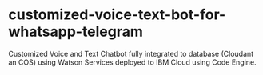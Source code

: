 # customized-voice-text-bot-for-whatsapp-telegram
Customized Voice and Text Chatbot fully integrated to database (Cloudant an COS) using Watson Services deployed to IBM Cloud using Code Engine.
